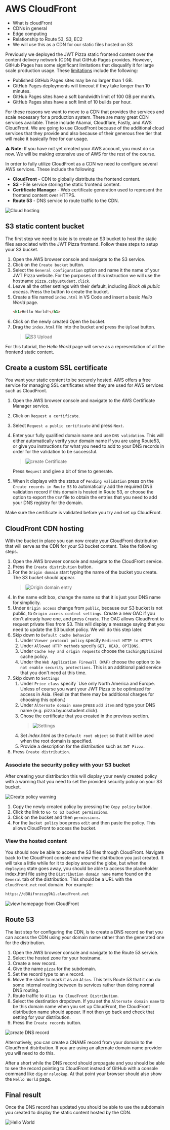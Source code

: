 # AWS CloudFront

- What is cloudFront
- CDNs in general
- Edge computing
- Relationship to Route 53, S3, EC2
- We will use this as a CDN for our static files hosted on S3

Previously we deployed the JWT Pizza static frontend content over the content delivery network (CDN) that GitHub Pages provides. However, GitHub Pages has some significant limitations that disqualify it for large scale production usage. These [limitations](https://docs.github.com/en/pages/getting-started-with-github-pages/about-github-pages#limits-on-use-of-github-pages) include the following:

- Published GitHub Pages sites may be no larger than 1 GB.
- GitHub Pages deployments will timeout if they take longer than 10 minutes.
- GitHub Pages sites have a soft bandwidth limit of 100 GB per month.
- GitHub Pages sites have a soft limit of 10 builds per hour.

For these reasons we want to move to a CDN that provides the services and scale necessary for a production system. There are many great CDN services available. These include Akamai, Cloudflare, Fastly, and AWS CloudFront. We are going to use CloudFront because of the additional cloud services that they provide and also because of their generous free tier that will make it basically free for our usage.

⚠️ **Note**: If you have not yet created your AWS account, you must do so now. We will be making extensive use of AWS for the rest of the course.

In order to fully utilize CloudFront as a CDN we need to configure several AWS services. These include the following:

- **CloudFront** - CDN to globally distribute the frontend content.
- **S3** - File service storing the static frontend content.
- **Certificate Manager** - Web certificate generation used to represent the frontend content over HTTPS.
- **Route 53** - DNS service to route traffic to the CDN.

![Cloud hosting](cloudHosting.png)

## S3 static content bucket

The first step we need to take is to create an S3 bucket to host the static files associated with the JWT Pizza frontend. Follow these steps to setup your S3 bucket.

1. Open the AWS browser console and navigate to the S3 service.
1. Click on the `Create bucket` button.
1. Select the `General configuration` option and name it the name of your JWT Pizza website. For the purposes of this instruction we will use the hostname `pizza.csbyustudent.click`.
1. Leave all the other settings with their default, including _Block all public access_. Press the button to create the bucket.
1. Create a file named `index.html` in VS Code and insert a basic _Hello World_ page.
   ```html
   <h1>Hello World!</h1>
   ```
1. Click on the newly created Open the bucket.
1. Drag the `index.html` file into the bucket and press the `Upload` button.
   > ![S3 Upload](s3Upload.png)

For this tutorial, the _Hello World_ page will serve as a representation of all the frontend static content.

## Create a custom SSL certificate

You want your static content to be securely hosted. AWS offers a free service for managing SSL certificates when they are used for AWS services such as CloudFront.

1. Open the AWS browser console and navigate to the AWS Certificate Manager service.
1. Click on `Request a certificate`.
1. Select `Request a public certificate` and press `Next`.
1. Enter your fully qualified domain name and use `DNS validation`. This will either automatically verify your domain name if you are using Route53, or give you instructions for what you need to add to your DNS records in order for the validation to be successful.

   > ![create Certificate](createCert.png)

   Press `Request` and give a bit of time to generate.

1. When it displays with the status of `Pending validation` press on the `Create records in Route 53` to automatically add the required DNS validation record if this domain is hosted in Route 53, or choose the option to export the `CSV` file to obtain the entries that you need to add your DNS registry for the domain.

Make sure the certificate is validated before you try and set up CloudFront.

## CloudFront CDN hosting

With the bucket in place you can now create your CloudFront distribution that will serve as the CDN for your S3 bucket content. Take the following steps.

1. Open the AWS browser console and navigate to the CloudFront service.
1. Press the `Create distribution` button.
1. For the `Origin domain` start typing the name of the bucket you create. The S3 bucket should appear.
   > ![Origin domain entry](originDomainEntry.png)
1. In the name edit box, change the name so that it is just your DNS name for simplicity.
1. Under `Origin access` change from `public`, because our S3 bucket is not public, to `Origin access control settings`. Create a new OAC if you don't already have one, and press `Create`. The OAC allows CloudFront to request private files from S3. This will display a message saying that you need to update the S3 bucket policy. We will do this step later.
1. Skip down to `Default cache behavior`
   1. Under `Viewer protocol policy` specify `Redirect HTTP to HTTPS`
   1. Under `Allowed HTTP methods` specify `GET, HEAD, OPTIONS`.
   1. Under `Cache key and origin requests` choose the `CachingOptimized` cache policy.
   1. Under the `Web Application Firewall (WAF)` choose the option to `Do not enable security protections`. This is an additional paid service that you don't need at this time.
1. Skip down to `Settings`
   1. Under `Price class` specify `Use only North America and Europe. Unless of course you want your JWT Pizza to be optimized for access in Asia. (Realize that there may be additional charges for choosing this option.)
   1. Under `Alternate domain name` press `add item` and type your DNS name (e.g. pizza.byucsstudent.click).
   1. Chose the certificate that you created in the previous section.
      > ![Settings](settings.png)
   1. Set _index.html_ as the `Default root object` so that it will be used when the root domain is specified.
   1. Provide a description for the distribution such as `JWT Pizza`.
1. Press `Create distribution`.

### Associate the security policy with your S3 bucket

After creating your distribution this will display your newly created policy with a warning that you need to set the provided security policy on your S3 bucket.

![Create policy warning](createPolicyWarning.png)

1.  Copy the newly created policy by pressing the `Copy policy` button.
1.  Click the link to `Go to S3 bucket permissions`.
1.  Click on the bucket and then `permissions`.
1.  For the `Bucket policy` box press `edit` and then paste the policy. This allows CloudFront to access the bucket.

### View the hosted content

You should now be able to access the S3 files through CloudFront. Navigate back to the CloudFront console and view the distribution you just created. It will take a little while for it to deploy around the globe, but when the `deploying` state goes away, you should be able to access the placeholder index.html file using the `Distribution domain name` name found on the `General` tab of the distribution. This should be a URL with the `cloudfront.net` root domain. For example:

```sh
https://d38ifnrzczg9k1.cloudfront.net
```

![view homepage from CloudFront](viewHomePageFromCloudFront.png)

## Route 53

The last step for configuring the CDN, is to create a DNS record so that you can access the CDN using your domain name rather than the generated one for the distribution.

1. Open the AWS browser console and navigate to the Route 53 service.
1. Select the hosted zone for your hostname.
1. Create a new record.
1. Give the name `pizza` for the subdomain.
1. Set the record type to an `A` record.
1. Move the slider to mark it as an `Alias`. This tells Route 53 that it can do some internal routing between its services rather than doing normal DNS routing.
1. Route traffic to `Alias to CloudFront Distribution`.
1. Select the destination dropdown. If you set the `Alternate domain name` to be this domain name when you set up CloudFront, the CloudFront distribution name should appear. If not then go back and check that setting for your distribution.
1. Press the `Create records` button.

![create DNS record](createDnsRecord.png)

Alternatively, you can create a CNAME record from your domain to the CloudFront distribution. If you are using an alternate domain name provider you will need to do this.

After a short while the DNS record should propagate and you should be able to see the record pointing to CloudFront instead of GitHub with a console command like `dig` or `nslookup`. At that point your browser should also show the `Hello World` page.

## Final result

Once the DNS record has updated you should be able to use the subdomain you created to display the static content hosted by the CDN.

![Hello World](helloWorldHomePage.png)
